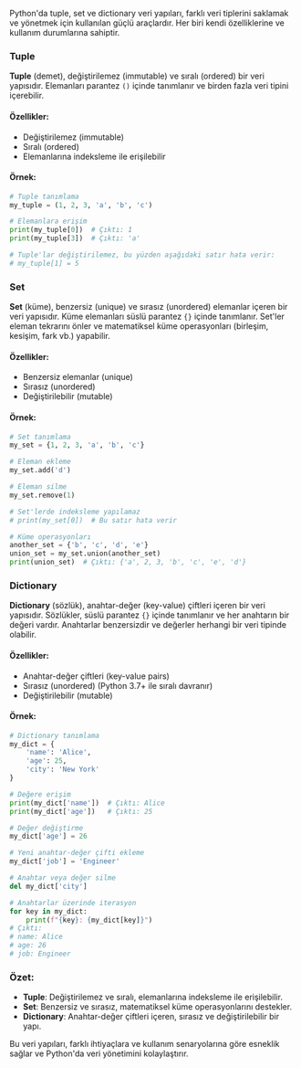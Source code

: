 Python'da tuple, set ve dictionary veri yapıları, farklı veri tiplerini saklamak ve yönetmek için kullanılan güçlü araçlardır. Her biri kendi özelliklerine ve kullanım durumlarına sahiptir.

### Tuple

**Tuple** (demet), değiştirilemez (immutable) ve sıralı (ordered) bir veri yapısıdır. Elemanları parantez `()` içinde tanımlanır ve birden fazla veri tipini içerebilir.

#### Özellikler:
- Değiştirilemez (immutable)
- Sıralı (ordered)
- Elemanlarına indeksleme ile erişilebilir

#### Örnek:
```python
# Tuple tanımlama
my_tuple = (1, 2, 3, 'a', 'b', 'c')

# Elemanlara erişim
print(my_tuple[0])  # Çıktı: 1
print(my_tuple[3])  # Çıktı: 'a'

# Tuple'lar değiştirilemez, bu yüzden aşağıdaki satır hata verir:
# my_tuple[1] = 5
```

### Set

**Set** (küme), benzersiz (unique) ve sırasız (unordered) elemanlar içeren bir veri yapısıdır. Küme elemanları süslü parantez `{}` içinde tanımlanır. Set'ler eleman tekrarını önler ve matematiksel küme operasyonları (birleşim, kesişim, fark vb.) yapabilir.

#### Özellikler:
- Benzersiz elemanlar (unique)
- Sırasız (unordered)
- Değiştirilebilir (mutable)

#### Örnek:
```python
# Set tanımlama
my_set = {1, 2, 3, 'a', 'b', 'c'}

# Eleman ekleme
my_set.add('d')

# Eleman silme
my_set.remove(1)

# Set'lerde indeksleme yapılamaz
# print(my_set[0])  # Bu satır hata verir

# Küme operasyonları
another_set = {'b', 'c', 'd', 'e'}
union_set = my_set.union(another_set)
print(union_set)  # Çıktı: {'a', 2, 3, 'b', 'c', 'e', 'd'}
```

### Dictionary

**Dictionary** (sözlük), anahtar-değer (key-value) çiftleri içeren bir veri yapısıdır. Sözlükler, süslü parantez `{}` içinde tanımlanır ve her anahtarın bir değeri vardır. Anahtarlar benzersizdir ve değerler herhangi bir veri tipinde olabilir.

#### Özellikler:
- Anahtar-değer çiftleri (key-value pairs)
- Sırasız (unordered) (Python 3.7+ ile sıralı davranır)
- Değiştirilebilir (mutable)

#### Örnek:
```python
# Dictionary tanımlama
my_dict = {
    'name': 'Alice',
    'age': 25,
    'city': 'New York'
}

# Değere erişim
print(my_dict['name'])  # Çıktı: Alice
print(my_dict['age'])   # Çıktı: 25

# Değer değiştirme
my_dict['age'] = 26

# Yeni anahtar-değer çifti ekleme
my_dict['job'] = 'Engineer'

# Anahtar veya değer silme
del my_dict['city']

# Anahtarlar üzerinde iterasyon
for key in my_dict:
    print(f"{key}: {my_dict[key]}")
# Çıktı:
# name: Alice
# age: 26
# job: Engineer
```

### Özet:

- **Tuple**: Değiştirilemez ve sıralı, elemanlarına indeksleme ile erişilebilir.
- **Set**: Benzersiz ve sırasız, matematiksel küme operasyonlarını destekler.
- **Dictionary**: Anahtar-değer çiftleri içeren, sırasız ve değiştirilebilir bir yapı.

Bu veri yapıları, farklı ihtiyaçlara ve kullanım senaryolarına göre esneklik sağlar ve Python'da veri yönetimini kolaylaştırır.
